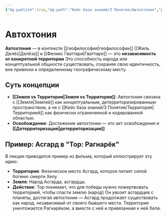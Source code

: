 ```yaml
---
{"dg-publish":true,"dg-path":"Кейс база знаний/3 Понятия/Автохтония","permalink":"/kejs-baza-znanij/3-ponyatiya/avtohtoniya/"}
---
```


# Автохтония

**Автохтония** — в контексте [[геофилософия\|геофилософии]] [[Жиль Делёз\|Делёза]] и [[Феликс Гваттари\|Гваттари]] — это **независимость от конкретной территории** Это способность народа или концептуальной общности существовать, сохраняя свою идентичность, вне привязки к определенному географическому месту.

## Суть концепции
- **[[Земля vs Территория\|Земля vs Территория]]**: Автохтония связана с [[Земля\|Землей]] как концептуальным, детерриторизированным пространством, а не с [[Кейс база знаний/3 Понятия/Территория\|Территорией]] как физически ограниченной и кодированной областью.
- **Освобождение**: Достижение автохтонии — это акт освобождения и **[[Детерриторизация\|детерриторизации]]**
## Пример: Асгард в "Тор: Рагнарёк"
В лекции приводится пример из фильма, который иллюстрирует эту идею:
- **Территория**: Физическое место Асгард, которое питает силой богиню смерти Хелу
- **Земля**: Народ Асгарда, асгардцы.
- **Действие**: Тор понимает, что для победы нужно пожертвовать территорией, чтобы спасти землю (народ) Он увозит асгардцев с планеты, достигая автохтонии — Асгард продолжает существовать как народ, независимый от своего бывшего места. Территория уничтожается Рагнарёком, а вместе с ней и привязанная к ней Хела.


